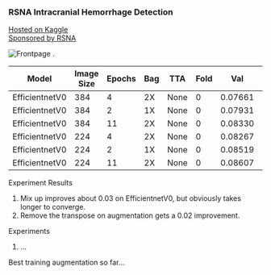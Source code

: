 ### RSNA Intracranial Hemorrhage Detection
  
[Hosted on Kaggle](https://www.kaggle.com/c/rsna-intracranial-hemorrhage-detection/overview)  
[Sponsored by RSNA](https://www.rsna.org/)   
   
![Frontpage](https://www.researchgate.net/profile/Sandiya_Bindroo/publication/326537078/figure/fig1/AS:650818105663489@1532178536539/Magnetic-resonance-imaging-MRI-of-the-brain-showing-scattered-punctate-infarcts-in-the.png) . 

| Model          |Image Size|Epochs|Bag|TTA |Fold|Val     |LB    |Comment                          |
| ---------------|----------|------|---|----|----|--------|------|---------------------------------|
| EfficientnetV0 |384       |4     |2X |None|0   |0.07661 |0.085 |                                 |
| EfficientnetV0 |384       |2     |1X |None|0   |0.07931 |0.088 |                                 |
| EfficientnetV0 |384       |11    |2X |None|0   |0.08330 |0.093 |                                 |
| EfficientnetV0 |224       |4     |2X |None|0   |0.08267 |????  |                                 |
| EfficientnetV0 |224       |2     |1X |None|0   |0.08519 |????  |                                 |
| EfficientnetV0 |224       |11    |2X |None|0   |0.08607 |????  |                                 |

Experiment Results
1. Mix up improves about 0.03 on EfficientnetV0, but obviously takes longer to converge.
2. Remove the transpose on augmentation gets a 0.02 improvement. 

Experiments
1. ...

Best training augmentation so far...
```
```

